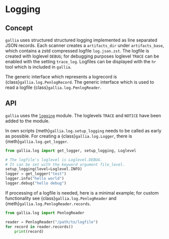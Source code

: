 <!--
SPDX-FileCopyrightText: AISEC Pentesting Team

SPDX-License-Identifier: CC0-1.0
-->

# Logging

## Concept

`gallia` uses structured structured logging implemented as line separated JSON records.
Each scanner creates a `artifacts_dir` under `artifacts_base`, which contains a zstd compressed logfile `log.json.zst`.
The logfile is created with loglevel `DEBUG`; for debugging purposes loglevel `TRACE` can be enabled with the setting `trace_log`.
Logfiles can be displayed with the `hr` tool which is included in `gallia`.

The generic interface which represents a logrecord is {class}`gallia.log.PenlogRecord`.
The generic interface which is used to read a logfile {class}`gallia.log.PenlogReader`.

## API

`gallia` uses the [`logging`](https://docs.python.org/3/library/logging.html) module.
The loglevels `TRACE` and `NOTICE` have been added to the module.

In own scripts {meth}`gallia.log.setup_logging` needs to be called as early as possible.
For creating a {class}`gallia.log.Logger`, there is {meth}`gallia.log.get_logger`.

``` python
from gallia.log import get_logger, setup_logging, Loglevel

# The logfile's loglevel is Loglevel.DEBUG.
# It can be set with the keyword argument file_level.
setup_logging(level=Loglevel.INFO)
logger = get_logger("test")
logger.info("hello world")
logger.debug("hello debug")
```

If processing of a logfile is needed, here is a minimal example; for custom functionality see {class}`gallia.log.PenlogReader` and {meth}`gallia.log.PenlogReader.records`.

``` python
from gallia.log import PenlogReader

reader = PenlogReader("/path/to/logfile")
for record in reader.records()
    print(record)
```
